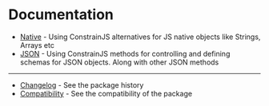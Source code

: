 # Documentation

 - [Native](native/index.md) - Using ConstrainJS alternatives for JS native objects like Strings, Arrays etc
 - [JSON](json/index.md) - Using ConstrainJS methods for controlling and defining schemas for JSON objects. Along with other JSON methods

<hr>

 - [Changelog](changelog.md) - See the package history
 - [Compatibility](compatibility.md) - See the compatibility of the package